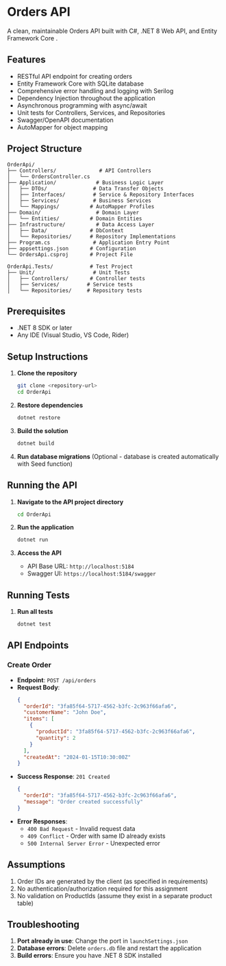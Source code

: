 # Orders API

A clean, maintainable Orders API built with C#, .NET 8 Web API, and Entity Framework Core .

## Features

- RESTful API endpoint for creating orders
- Entity Framework Core with SQLite database
- Comprehensive error handling and logging with Serilog
- Dependency Injection throughout the application
- Asynchronous programming with async/await
- Unit tests for Controllers, Services, and Repositories
- Swagger/OpenAPI documentation
- AutoMapper for object mapping

## Project Structure

```
OrderApi/
├── Controllers/              # API Controllers
│   └── OrdersController.cs
├── Application/             # Business Logic Layer
│   ├── DTOs/               # Data Transfer Objects
│   ├── Interfaces/         # Service & Repository Interfaces
│   ├── Services/           # Business Services
│   └── Mappings/          # AutoMapper Profiles
├── Domain/                  # Domain Layer
│   └── Entities/          # Domain Entities
├── Infrastructure/          # Data Access Layer
│   ├── Data/              # DbContext
│   └── Repositories/      # Repository Implementations
├── Program.cs              # Application Entry Point
├── appsettings.json       # Configuration
└── OrdersApi.csproj       # Project File

OrderApi.Tests/            # Test Project
├── Unit/                   # Unit Tests
│   ├── Controllers/       # Controller tests
│   ├── Services/         # Service tests
│   └── Repositories/     # Repository tests
```

## Prerequisites

- .NET 8 SDK or later
- Any IDE (Visual Studio, VS Code, Rider)

## Setup Instructions

1. **Clone the repository**
   ```bash
   git clone <repository-url>
   cd OrderApi
   ```

2. **Restore dependencies**
   ```bash
   dotnet restore
   ```

3. **Build the solution**
   ```bash
   dotnet build
   ```

4. **Run database migrations** (Optional - database is created automatically with Seed function)

## Running the API

1. **Navigate to the API project directory**
   ```bash
   cd OrderApi
   ```

2. **Run the application**
   ```bash
   dotnet run
   ```

3. **Access the API**
   - API Base URL: `http://localhost:5184` 
   - Swagger UI: `https://localhost:5184/swagger`

## Running Tests

1. **Run all tests**
   ```bash
   dotnet test
   ```

## API Endpoints

### Create Order
- **Endpoint**: `POST /api/orders`
- **Request Body**:
  ```json
  {
    "orderId": "3fa85f64-5717-4562-b3fc-2c963f66afa6",
    "customerName": "John Doe",
    "items": [
      {
        "productId": "3fa85f64-5717-4562-b3fc-2c963f66afa6",
        "quantity": 2
      }
    ],
    "createdAt": "2024-01-15T10:30:00Z"
  }
  ```
- **Success Response**: `201 Created`
  ```json
  {
    "orderId": "3fa85f64-5717-4562-b3fc-2c963f66afa6",
    "message": "Order created successfully"
  }
  ```
- **Error Responses**:
  - `400 Bad Request` - Invalid request data
  - `409 Conflict` - Order with same ID already exists
  - `500 Internal Server Error` - Unexpected error

## Assumptions

1. Order IDs are generated by the client (as specified in requirements)
2. No authentication/authorization required for this assignment
3. No validation on ProductIds (assume they exist in a separate product table)

## Troubleshooting

1. **Port already in use**: Change the port in `launchSettings.json`
2. **Database errors**: Delete `orders.db` file and restart the application
3. **Build errors**: Ensure you have .NET 8 SDK installed
